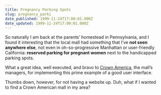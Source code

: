 ```yaml
---
title: Pregnancy Parking Spots
slug: pregnancy_parki
date_published: 1999-11-24T17:00:01.000Z
date_updated: 1999-11-24T17:00:01.000Z
---
```


So naturally I am back at the parents’ homestead in Pennsylvania, and I found it interesting that the local mall had something that I’ve **not seen anywhere else**, not even in oh-so-progressive Manhattan or user-friendly California: **reserved parking for pregnant women** next to the handicapped parking spots.

What a great idea, well executed, and bravo to [Crown America](http://www.crownamerica.com), the mall’s managers, for implementing this prime example of a good user interface.

Thumbs down, however, for not having a website up. Duh, what if I wanted to find a Crown American mall in my area?
